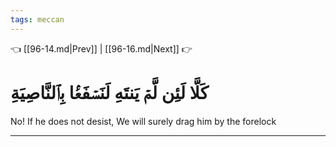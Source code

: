 ```yaml
---
tags: meccan
---
```


👈 [[96-14.md|Prev]] | [[96-16.md|Next]] 👉

# كَلَّا لَئِن لَّمۡ يَنتَهِ لَنَسۡفَعَۢا بِٱلنَّاصِيَةِ

No! If he does not desist, We will surely drag him by the forelock

---


